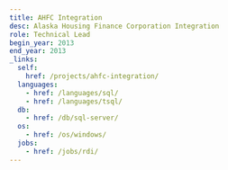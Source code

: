 ```yaml
---
title: AHFC Integration
desc: Alaska Housing Finance Corporation Integration
role: Technical Lead
begin_year: 2013
end_year: 2013
_links:
  self:
    href: /projects/ahfc-integration/
  languages:
    - href: /languages/sql/
    - href: /languages/tsql/
  db:
    - href: /db/sql-server/
  os:
    - href: /os/windows/
  jobs:
    - href: /jobs/rdi/
---
```

